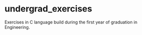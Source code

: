 # undergrad_exercises
Exercises in C language build during the first year of graduation in Engineering.
